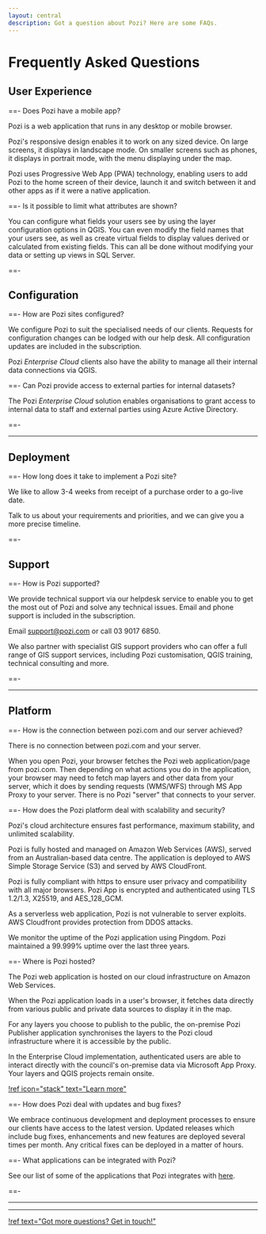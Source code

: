 ```yaml
---
layout: central
description: Got a question about Pozi? Here are some FAQs.
---
```


# Frequently Asked Questions

## User Experience

==- Does Pozi have a mobile app?

Pozi is a web application that runs in any desktop or mobile browser.

Pozi's responsive design enables it to work on any sized device. On large screens, it displays in landscape mode. On smaller screens such as phones, it displays in portrait mode, with the menu displaying under the map.

Pozi uses Progressive Web App (PWA) technology, enabling users to add Pozi to the home screen of their device, launch it and switch between it and other apps as if it were a native application.

==- Is it possible to limit what attributes are shown?

You can configure what fields your users see by using the layer configuration options in QGIS. You can even modify the field names that your users see, as well as create virtual fields to display values derived or calculated from existing fields. This can all be done without modifying your data or setting up views in SQL Server.

==-

## Configuration

==- How are Pozi sites configured?

We configure Pozi to suit the specialised needs of our clients. Requests for configuration changes can be lodged with our help desk. All configuration updates are included in the subscription.

Pozi *Enterprise Cloud* clients also have the ability to manage all their internal data connections via QGIS.

==- Can Pozi provide access to external parties for internal datasets?

The Pozi *Enterprise Cloud* solution enables organisations to grant access to internal data to staff and external parties using Azure Active Directory.

==-

---

## Deployment

==- How long does it take to implement a Pozi site?

We like to allow 3-4 weeks from receipt of a purchase order to a go-live date.

Talk to us about your requirements and priorities, and we can give you a more precise timeline.

==-

## Support

==- How is Pozi supported?

We provide technical support via our helpdesk service to enable you to get the most out of Pozi and solve any technical issues. Email and phone support is included in the subscription.

Email [support@pozi.com](mailto:support@pozi.com) or call 03 9017 6850.

We also partner with specialist GIS support providers who can offer a full range of GIS support services, including Pozi customisation, QGIS training, technical consulting and more.

==-

---

## Platform

==- How is the connection between pozi.com and our server achieved?

There is no connection between pozi.com and your server.

When you open Pozi, your browser fetches the Pozi web application/page from pozi.com. Then depending on what actions you do in the application, your browser may need to fetch map layers and other data from your server, which it does by sending requests (WMS/WFS) through MS App Proxy to your server. There is no Pozi "server" that connects to your server.

==- How does the Pozi platform deal with scalability and security?

Pozi's cloud architecture ensures fast performance, maximum stability, and unlimited scalability.

Pozi is fully hosted and managed on Amazon Web Services (AWS), served from an Australian-based data centre. The application is deployed to AWS Simple Storage Service (S3) and served by AWS CloudFront.

Pozi is fully compliant with https to ensure user privacy and compatibility with all major browsers. Pozi App is encrypted and authenticated using TLS 1.2/1.3, X25519, and AES_128_GCM.

As a serverless web application, Pozi is not vulnerable to server exploits. AWS Cloudfront provides protection from DDOS attacks.

We monitor the uptime of the Pozi application using Pingdom. Pozi maintained a 99.999% uptime over the last three years.

==- Where is Pozi hosted?

The Pozi web application is hosted on our cloud infrastructure on Amazon Web Services.

When the Pozi application loads in a user's browser, it fetches data directly from various public and private data sources to display it in the map.

For any layers you choose to publish to the public, the on-premise Pozi Publisher application synchronises the layers to the Pozi cloud infrastructure where it is accessible by the public.

In the Enterprise Cloud implementation, authenticated users are able to interact directly with the council's on-premise data via Microsoft App Proxy. Your layers and QGIS projects remain onsite.

[!ref icon="stack" text="Learn more"](../how-it-works/)

==- How does Pozi deal with updates and bug fixes?

We embrace continuous development and deployment processes to ensure our clients have access to the latest version. Updated releases which include bug fixes, enhancements and new features are deployed several times per month. Any critical fixes can be deployed in a matter of hours.

==- What applications can be integrated with Pozi?

See our list of some of the applications that Pozi integrates with [here](../admin-guide/integrations/).

==-

---

---

[!ref text="Got more questions? Get in touch!"](/contact/)
